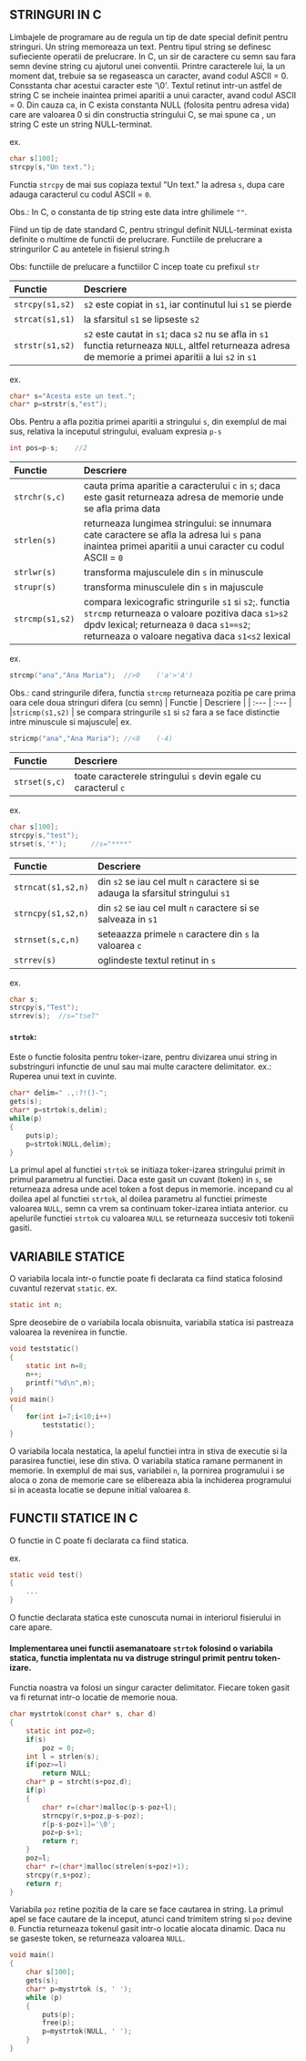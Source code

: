 ## STRINGURI IN C

Limbajele de programare au de regula un tip de date special definit pentru stringuri.
Un string memoreaza un text. Pentru tipul string se definesc sufieciente operatii de prelucrare. In C, un sir de
caractere cu semn sau fara semn devine string cu ajutorul unei conventii. Printre caracterele lui, la un moment dat,
trebuie sa se regaseasca un caracter, avand codul ASCII = 0. Consstanta char acestui caracter este '\0'.
Textul retinut intr-un astfel de string C se incheie inaintea primei aparitii a unui caracter, avand codul ASCII = 0.
Din cauza ca, in C exista constanta NULL (folosita pentru adresa vida) care are valoarea 0 si din constructia
stringului C, se mai spune ca , un string C este un string NULL-terminat.

ex.
```c
char s[100];
strcpy(s,"Un text.");
```

Functia ```strcpy``` de mai sus copiaza textul "Un text." la adresa ```s```, dupa care adauga caracterul cu codul ASCII = ```0```.

Obs.:
In C, o constanta de tip string este data intre ghilimele ```""```.

Fiind un tip de date standard C, pentru stringul definit NULL-terminat exista definite o multime de functii de
prelucrare. Functiile de prelucrare a stringurilor C au antetele in fisierul string.h

Obs: functiile de prelucare a functiilor C incep toate cu prefixul ```str```

| Functie      | Descriere | 
| :---        |    :---   |
| ```strcpy(s1,s2)``` | ```s2``` este copiat in ```s1```, iar continutul lui ```s1``` se pierde |
| ```strcat(s1,s1)``` | la sfarsitul ```s1``` se lipseste ```s2``` |
| ```strstr(s1,s2)``` | ```s2``` este cautat in ```s1```; daca ```s2``` nu se afla in ```s1``` functia returneaza ```NULL```, altfel returneaza adresa de memorie a primei aparitii a lui ```s2``` in ```s1``` |

ex.
```c
char* s="Acesta este un text.";
char* p=strstr(s,"est");
```
Obs.
Pentru a afla pozitia primei aparitii a stringului ```s```, din exemplul de mai sus, relativa la inceputul stringului, 
evaluam expresia ```p-s```
```c
int pos=p-s;    //2
```

| Functie      | Descriere | 
| :---        |    :---   |
|```strchr(s,c)``` | cauta prima aparitie a caracterului ```c``` in ```s```; daca este gasit returneaza adresa de memorie unde se afla prima data |
|```strlen(s)``` | returneaza lungimea stringului: se innumara cate caractere se afla la adresa lui ```s``` pana inaintea primei aparitii a unui caracter cu codul ASCII = ```0``` |
| ```strlwr(s)``` | transforma majusculele din ```s``` in minuscule |
| ```strupr(s)``` | transforma minusculele din ```s``` in majuscule |
| ```strcmp(s1,s2)``` | compara lexicografic stringurile ```s1``` si ```s2```;. functia ```strcmp``` returneaza o valoare pozitiva daca ```s1>s2``` dpdv lexical; returneaza ```0``` daca ```s1==s2```; returneaza o valoare negativa daca ```s1<s2``` lexical

ex.
```c
strcmp("ana","Ana Maria");  //>0    ('a'>'A')
```

Obs.: 
cand stringurile difera, functia ```strcmp``` returneaza pozitia pe care prima oara cele doua stringuri difera (cu semn)
| Functie      | Descriere | 
| :---        |    :---   |
|```stricmp(s1,s2)``` | se compara stringurile ```s1``` si ```s2``` fara a se face distinctie intre minuscule si majuscule|
ex.
```c
stricmp("ana","Ana Maria"); //<0    (-4)
```

| Functie      | Descriere | 
| :---        |    :---   |
|```strset(s,c)``` | toate caracterele stringului ```s``` devin egale cu caracterul ```c```

ex.
```c
char s[100];
strcpy(s,"test");
strset(s,'*');      //s="****"
```
| Functie      | Descriere | 
| :---        |    :---   |
|```strncat(s1,s2,n)``` | din ```s2``` se iau cel mult ```n``` caractere si se adauga la sfarsitul stringului ```s1``` |
| ```strncpy(s1,s2,n)``` | din ```s2``` se iau cel mult ```n``` caractere si se salveaza in ```s1```|
|```strnset(s,c,n)``` | seteaazza primele ```n``` caractere din ```s``` la valoarea ```c```|
|```strrev(s)```| oglindeste textul retinut in ```s```|

ex.
```c
char s;
strcpy(s,"Test");
strrev(s);  //s="tseT"
```

#### ```strtok```:
Este o functie folosita pentru toker-izare, pentru divizarea unui string in substringuri infunctie de unul sau mai multe caractere delimitator.
ex.: Ruperea unui text in cuvinte.
```c
char* delim=" .,:?!()-";
gets(s);
char* p=strtok(s,delim);
while(p)
{
    puts(p);
    p=strtok(NULL,delim);
}
```

La primul apel al functiei ```strtok``` se initiaza toker-izarea stringului primit in primul parametru al functiei.
Daca este gasit un cuvant (token) in ```s```, se returneaza adresa unde acel token a fost depus in memorie.
incepand cu al doilea apel al functiei ```strtok```, al doilea parametru al functiei primeste valoarea ```NULL```, semn ca
vrem sa continuam toker-izarea intiata anterior. cu apelurile functiei ```strtok``` cu valoarea ```NULL``` se returneaza
succesiv toti tokenii gasiti.

## VARIABILE STATICE 

O variabila locala intr-o functie poate fi declarata ca fiind statica folosind cuvantul rezervat ```static```.
ex.
```c
static int n;
```
Spre deosebire de o variabila locala obisnuita, variabila statica isi pastreaza valoarea la revenirea in functie.
```c
void teststatic()
{
    static int n=8;
    n++;
    printf("%d\n",n);
}
void main()
{
    for(int i=7;i<10;i++)
        teststatic();
}
```

O variabila locala nestatica, la apelul functiei intra in stiva de executie si la parasirea functiei, iese din stiva.
O variabila statica ramane permanent in memorie.
In exemplul de mai sus, variabilei ```n```, la pornirea programului i se aloca o zona de memorie care se elibereaza
abia la inchiderea programului si in aceasta locatie se depune initial valoarea ```8```. 

## FUNCTII STATICE IN C

O functie in C poate fi declarata ca fiind statica.

ex.
```c
static void test()
{
    ...
}
```
O functie declarata statica este cunoscuta numai in interiorul fisierului in care apare. 

#### Implementarea unei functii asemanatoare ```strtok``` folosind o variabila statica, functia implentata nu va distruge stringul primit pentru token-izare.
Functia noastra va folosi un singur caracter delimitator. Fiecare token gasit va fi returnat intr-o locatie de memorie noua.
```c
char mystrtok(const char* s, char d)
{
    static int poz=0;
    if(s)
        poz = 0;
    int l = strlen(s);
    if(poz>=l)
        return NULL;
    char* p = strcht(s+poz,d);
    if(p)
    {
        char* r=(char*)malloc(p-s-poz+l);
        strncpy(r,s+poz,p-s-poz);
        r[p-s-poz+1]='\0';
        poz=p-s+1;
        return r;
    }
    poz=l;
    char* r=(char*)malloc(strelen(s+poz)+1);
    strcpy(r,s+poz);
    return r;
}
```
Variabila ```poz``` retine pozitia de la care se face cautarea in string. La primul apel se face cautare de la inceput,
atunci cand trimitem string si ```poz``` devine ```0```. Functia returneaza tokenul gasit intr-o locatie alocata dinamic. Daca nu se gaseste token, se returneaza valoarea ```NULL```. 
```c
void main()
{
    char s[100];
    gets(s);
    char* p=mystrtok (s, ' ');
    while (p)
    {
        puts(p);
        free(p);
        p=mystrtok(NULL, ' ');
    }
}
```

